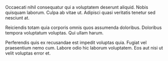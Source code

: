 Occaecati nihil consequatur qui a voluptatem deserunt aliquid. Nobis quisquam laborum. Culpa ab vitae ut. Adipisci quasi veritatis tenetur sed nesciunt at.
 Reiciendis totam quia corporis omnis quos assumenda doloribus. Doloribus tempora voluptatum voluptas. Qui ullam harum.
 Perferendis quis ex recusandae est impedit voluptas quia. Fugiat vel praesentium nemo cum. Labore odio hic laborum voluptatem. Eos aut nisi ut velit voluptas error et.